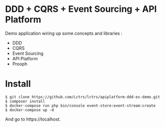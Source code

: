 DDD + CQRS + Event Sourcing + API Platform
==========================================

Demo application wiring up some concepts and libraries :
- DDD
- CQRS
- Event Sourcing
- API Platform
- Prooph

Install
=======

    $ git clone https://github.com/Lctrs/lctrs/apiplatform-ddd-es-demo.git
    $ composer install
    $ docker-compose run php bin/console event-store:event-stream:create
    $ docker-compose up -d

And go to https://localhost.
